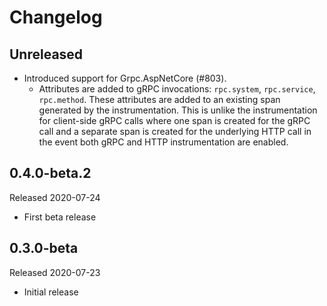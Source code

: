 # Changelog

## Unreleased

* Introduced support for Grpc.AspNetCore (#803).
  * Attributes are added to gRPC invocations: `rpc.system`, `rpc.service`,
    `rpc.method`. These attributes are added to an existing span generated by
    the instrumentation. This is unlike the instrumentation for client-side
    gRPC calls where one span is created for the gRPC call and a separate span
    is created for the underlying HTTP call in the event both gRPC and HTTP
    instrumentation are enabled.

    
## 0.4.0-beta.2

Released 2020-07-24

* First beta release

## 0.3.0-beta

Released 2020-07-23

* Initial release
